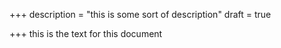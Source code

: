 +++
description = "this is some sort of description"
draft = true

+++
this is the text for this document 